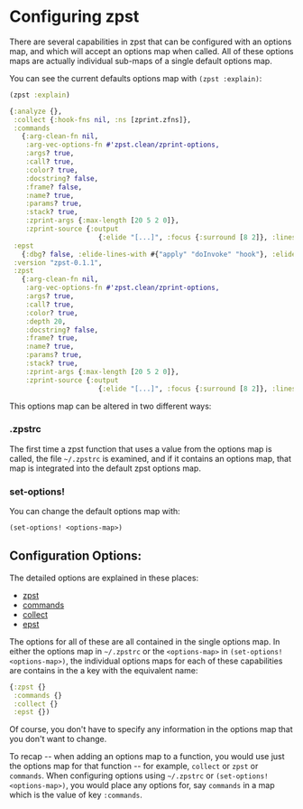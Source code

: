 # Configuring zpst

There are several capabilities in zpst that can be configured
with an options map, and which will accept an options map when
called.  All of these options maps are actually individual sub-maps
of a single default options map.

You can see the current defaults options map with `(zpst :explain)`:

```clojure
(zpst :explain)

{:analyze {},
 :collect {:hook-fns nil, :ns [zprint.zfns]},
 :commands
   {:arg-clean-fn nil,
    :arg-vec-options-fn #'zpst.clean/zprint-options,
    :args? true,
    :call? true,
    :color? true,
    :docstring? false,
    :frame? false,
    :name? true,
    :params? true,
    :stack? true,
    :zprint-args {:max-length [20 5 2 0]},
    :zprint-source {:output
                      {:elide "[...]", :focus {:surround [8 2]}, :lines [0]}}},
 :epst
   {:dbg? false, :elide-lines-with #{"apply" "doInvoke" "hook"}, :elide? true},
 :version "zpst-0.1.1",
 :zpst
   {:arg-clean-fn nil,
    :arg-vec-options-fn #'zpst.clean/zprint-options,
    :args? true,
    :call? true,
    :color? true,
    :depth 20,
    :docstring? false,
    :frame? true,
    :name? true,
    :params? true,
    :stack? true,
    :zprint-args {:max-length [20 5 2 0]},
    :zprint-source {:output
                      {:elide "[...]", :focus {:surround [8 2]}, :lines [0]}}}}
```
This options map can be altered in two different ways:

### .zpstrc

The first time a zpst function that uses a value from the options map is called,
the file `~/.zpstrc` is examined, and if it contains an options map, that
map is integrated into the default zpst options map.

### set-options!

You can change the default options map with:

```clojure
(set-options! <options-map>)
```
## Configuration Options:

The detailed options are explained in these places:

  * [zpst](zpst.md#zpst_configuration "")
  * [commands](commands.md#Command_configuration "")
  * [collect](collectanalyze.md#Collect "")
  * [epst](epst.md#Analyze "")

The options for all of these are all contained in the single
options map.  In either the options map in `~/.zpstrc` or
the `<options-map>` in `(set-options! <options-map>)`, the
individual options maps for each of these capabilities are 
contains in the a key with the equivalent name:

```clojure
{:zpst {}
 :commands {}
 :collect {}
 :epst {})
```
Of course, you don't have to specify any information in the
options map that you don't want to change.

To recap -- when adding an options map to a function, you would
use just the options map for that function -- for example, `collect` or
`zpst` or `commands`.  When configuring options using `~/.zpstrc` or `(set-options! <options-map>)`, you would place any options for, say `commands` in a map which is the value of key `:commands`.

